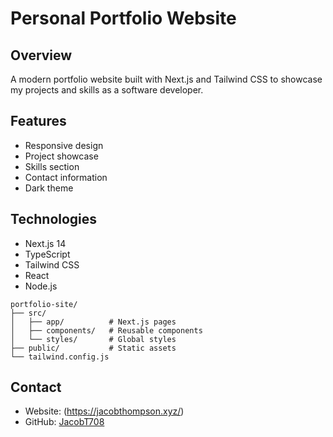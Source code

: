 # Personal Portfolio Website

## Overview
A modern portfolio website built with Next.js and Tailwind CSS to showcase my projects and skills as a software developer.

## Features
- Responsive design
- Project showcase
- Skills section
- Contact information
- Dark theme

## Technologies
- Next.js 14
- TypeScript
- Tailwind CSS
- React
- Node.js
```
portfolio-site/
├── src/
│   ├── app/          # Next.js pages
│   ├── components/   # Reusable components
│   └── styles/       # Global styles
├── public/           # Static assets
└── tailwind.config.js
```
## Contact
- Website: (https://jacobthompson.xyz/)
- GitHub: [JacobT708](https://github.com/JacobT708)

